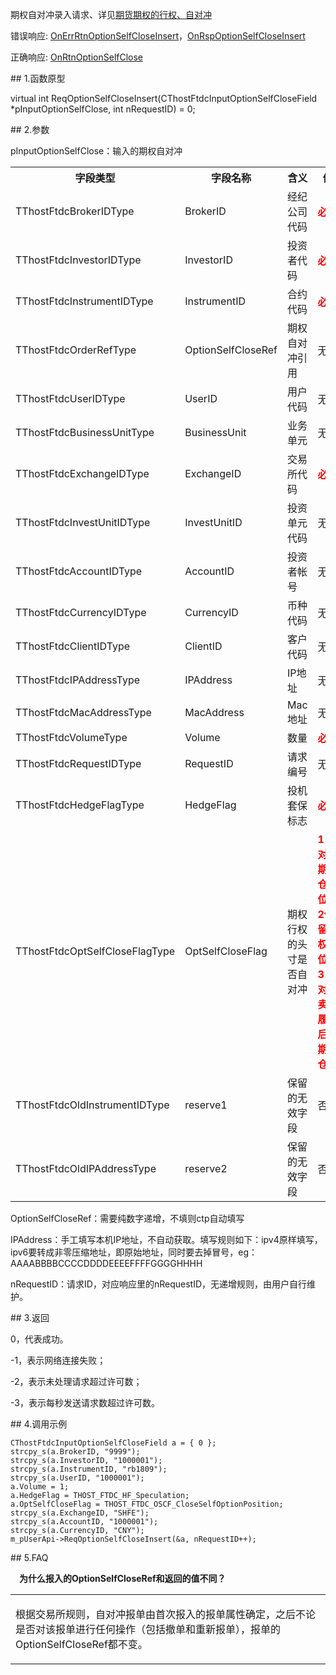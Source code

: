 <p>期权自对冲录入请求、详见<a href="../../../QTYWGZ/QHQQDHQ-ZDCGZ/">期货期权的行权、自对冲</a></p>
<p>错误响应: <a href="../../CTHOSTFTDCTRADERAPI/ONERRRTNOPTIONSELFCLOSEINSERT/">OnErrRtnOptionSelfCloseInsert</a>，<a href="../../CTHOSTFTDCTRADERAPI/ONRSPOPTIONSELFCLOSEINSERT/">OnRspOptionSelfCloseInsert</a></p>
<p>正确响应: <a href="../../CTHOSTFTDCTRADERAPI/ONRTNOPTIONSELFCLOSE/">OnRtnOptionSelfClose</a></p>
<span class="anchor" id="8eac4332-4ac6-4197-bb43-82c07babf727"></span>
## 1.函数原型
<p>virtual int ReqOptionSelfCloseInsert(CThostFtdcInputOptionSelfCloseField *pInputOptionSelfClose, int nRequestID) = 0;</p>
<span class="anchor" id="987bfb08-601b-460e-8219-1686b45f75d6"></span>
## 2.参数
<p>pInputOptionSelfClose：输入的期权自对冲</p>
<table><tr><th style="TEXT-ALIGN: center;">字段类型</th><th style="TEXT-ALIGN: center;">字段名称</th><th style="TEXT-ALIGN: center;">含义</th><th style="TEXT-ALIGN: center;">值</th></tr><tr><td style="TEXT-ALIGN: left;">TThostFtdcBrokerIDType</td>
<td style="TEXT-ALIGN: left;">BrokerID</td>
<td style="TEXT-ALIGN: left;">经纪公司代码</td>
<td style="TEXT-ALIGN: left;"><strong><font color="#FF0000">必填</font></strong></td>
</tr>
<tr><td style="TEXT-ALIGN: left;">TThostFtdcInvestorIDType</td>
<td style="TEXT-ALIGN: left;">InvestorID</td>
<td style="TEXT-ALIGN: left;">投资者代码</td>
<td style="TEXT-ALIGN: left;"><strong><font color="#FF0000">必填</font></strong></td>
</tr>
<tr><td style="TEXT-ALIGN: left;">TThostFtdcInstrumentIDType</td>
<td style="TEXT-ALIGN: left;">InstrumentID</td>
<td style="TEXT-ALIGN: left;">合约代码</td>
<td style="TEXT-ALIGN: left;"><strong><font color="#FF0000">必填</font></strong></td>
</tr>
<tr><td style="TEXT-ALIGN: left;">TThostFtdcOrderRefType</td>
<td style="TEXT-ALIGN: left;">OptionSelfCloseRef</td>
<td style="TEXT-ALIGN: left;">期权自对冲引用</td>
<td style="TEXT-ALIGN: left;">无</td>
</tr>
<tr><td style="TEXT-ALIGN: left;">TThostFtdcUserIDType</td>
<td style="TEXT-ALIGN: left;">UserID</td>
<td style="TEXT-ALIGN: left;">用户代码</td>
<td style="TEXT-ALIGN: left;">无</td>
</tr>
<tr><td style="TEXT-ALIGN: left;">TThostFtdcBusinessUnitType</td>
<td style="TEXT-ALIGN: left;">BusinessUnit</td>
<td style="TEXT-ALIGN: left;">业务单元</td>
<td style="TEXT-ALIGN: left;">无</td>
</tr>
<tr><td style="TEXT-ALIGN: left;">TThostFtdcExchangeIDType</td>
<td style="TEXT-ALIGN: left;">ExchangeID</td>
<td style="TEXT-ALIGN: left;">交易所代码</td>
<td style="TEXT-ALIGN: left;"><strong><font color="#FF0000">必填</font></strong></td>
</tr>
<tr><td style="TEXT-ALIGN: left;">TThostFtdcInvestUnitIDType</td>
<td style="TEXT-ALIGN: left;">InvestUnitID</td>
<td style="TEXT-ALIGN: left;">投资单元代码</td>
<td style="TEXT-ALIGN: left;">无</td>
</tr>
<tr><td style="TEXT-ALIGN: left;">TThostFtdcAccountIDType</td>
<td style="TEXT-ALIGN: left;">AccountID</td>
<td style="TEXT-ALIGN: left;">投资者帐号</td>
<td style="TEXT-ALIGN: left;">无</td>
</tr>
<tr><td style="TEXT-ALIGN: left;">TThostFtdcCurrencyIDType</td>
<td style="TEXT-ALIGN: left;">CurrencyID</td>
<td style="TEXT-ALIGN: left;">币种代码</td>
<td style="TEXT-ALIGN: left;">无</td>
</tr>
<tr><td style="TEXT-ALIGN: left;">TThostFtdcClientIDType</td>
<td style="TEXT-ALIGN: left;">ClientID</td>
<td style="TEXT-ALIGN: left;">客户代码</td>
<td style="TEXT-ALIGN: left;">无</td>
</tr>
<tr><td style="TEXT-ALIGN: left;">TThostFtdcIPAddressType</td>
<td style="TEXT-ALIGN: left;">IPAddress</td>
<td style="TEXT-ALIGN: left;">IP地址</td>
<td style="TEXT-ALIGN: left;">无</td>
</tr>
<tr><td style="TEXT-ALIGN: left;">TThostFtdcMacAddressType</td>
<td style="TEXT-ALIGN: left;">MacAddress</td>
<td style="TEXT-ALIGN: left;">Mac地址</td>
<td style="TEXT-ALIGN: left;">无</td>
</tr>
<tr><td style="TEXT-ALIGN: left;">TThostFtdcVolumeType</td>
<td style="TEXT-ALIGN: left;">Volume</td>
<td style="TEXT-ALIGN: left;">数量</td>
<td style="TEXT-ALIGN: left;"><strong><font color="#FF0000">必填</font></strong></td>
</tr>
<tr><td style="TEXT-ALIGN: left;">TThostFtdcRequestIDType</td>
<td style="TEXT-ALIGN: left;">RequestID</td>
<td style="TEXT-ALIGN: left;">请求编号</td>
<td style="TEXT-ALIGN: left;">无</td>
</tr>
<tr><td style="TEXT-ALIGN: left;">TThostFtdcHedgeFlagType</td>
<td style="TEXT-ALIGN: left;">HedgeFlag</td>
<td style="TEXT-ALIGN: left;">投机套保标志</td>
<td style="TEXT-ALIGN: left;"><strong><font color="#FF0000">必填</font></strong></td>
</tr>
<tr><td style="TEXT-ALIGN: left;">TThostFtdcOptSelfCloseFlagType</td>
<td style="TEXT-ALIGN: left;">OptSelfCloseFlag</td>
<td style="TEXT-ALIGN: left;">期权行权的头寸是否自对冲</td>
<td style="TEXT-ALIGN: left;"><strong><font color="#FF0000">1自对冲期权仓位、2保留期权仓位、3自对冲卖方履约后的期货仓位</font></strong></td>
</tr>
<tr><td style="TEXT-ALIGN: left;">TThostFtdcOldInstrumentIDType</td>
<td style="TEXT-ALIGN: left;">reserve1</td>
<td style="TEXT-ALIGN: left;">保留的无效字段</td>
<td style="TEXT-ALIGN: left;">否</td>
</tr>
<tr><td style="TEXT-ALIGN: left;">TThostFtdcOldIPAddressType</td>
<td style="TEXT-ALIGN: left;">reserve2</td>
<td style="TEXT-ALIGN: left;">保留的无效字段</td>
<td style="TEXT-ALIGN: left;">否</td>
</tr>
</table>
<p>OptionSelfCloseRef：需要纯数字递增，不填则ctp自动填写</p>
<p>IPAddress：手工填写本机IP地址，不自动获取。填写规则如下：ipv4原样填写，ipv6要转成非零压缩地址，即原始地址，同时要去掉冒号，eg：AAAABBBBCCCCDDDDEEEEFFFFGGGGHHHH</p>
<p>nRequestID：请求ID，对应响应里的nRequestID，无递增规则，由用户自行维护。</p>
<span class="anchor" id="fb2610a1-c1c8-44f0-bff3-9cfbde563454"></span>
## 3.返回
<p>0，代表成功。</p>
<p>-1，表示网络连接失败；</p>
<p>-2，表示未处理请求超过许可数；</p>
<p>-3，表示每秒发送请求数超过许可数。</p>
<span class="anchor" id="3e4f0df4-9d86-4f4f-9f00-0811d6df6311"></span>
## 4.调用示例
<pre><code>CThostFtdcInputOptionSelfCloseField a = { 0 };
strcpy_s(a.BrokerID, "9999");
strcpy_s(a.InvestorID, "1000001");
strcpy_s(a.InstrumentID, "rb1809");
strcpy_s(a.UserID, "1000001");
a.Volume = 1;
a.HedgeFlag = THOST_FTDC_HF_Speculation;
a.OptSelfCloseFlag = THOST_FTDC_OSCF_CloseSelfOptionPosition;
strcpy_s(a.ExchangeID, "SHFE");
strcpy_s(a.AccountID, "1000001");
strcpy_s(a.CurrencyID, "CNY");
m_pUserApi-&gt;ReqOptionSelfCloseInsert(&amp;a, nRequestID++);
</code></pre>
<span class="anchor" id="74cd89aa-c0f1-4297-bea7-1b41a52d3d5d"></span>
## 5.FAQ
<p><div class="region_i"><p class="region_header" id="region_header_1" style="padding-left: 1em;font-weight : bold;text-indent: 0px;text-align: left;">为什么报入的OptionSelfCloseRef和返回的值不同？</p><div class="region_panel" id="region_panel_1" style="display:block;"><table><tr><td>
<p>根据交易所规则，自对冲报单由首次报入的报单属性确定，之后不论是否对该报单进行任何操作（包括撤单和重新报单），报单的OptionSelfCloseRef都不变。</p>
</td></tr></table>
</div><p class="region_tail" id="region_tail_1" style="border-top-color:transparent;border-bottom-width:0;"></p></div></p>
